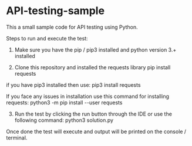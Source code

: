 # API-testing-sample
This a small sample code for API testing using Python.


Steps to run and execute the test:

1. Make sure you have the pip / pip3 installed and python version 3.+ installed  

2. Clone this repository and installed the requests library
pip install requests

if you have pip3 installed then use:
pip3 install requests

If you face any issues in installation use this command for installing requests:
python3 -m pip install --user requests


3. Run the test by clicking the run button through the IDE or use the following command:
python3 solution.py

Once done the test will execute and output will be printed on the console / terminal.

